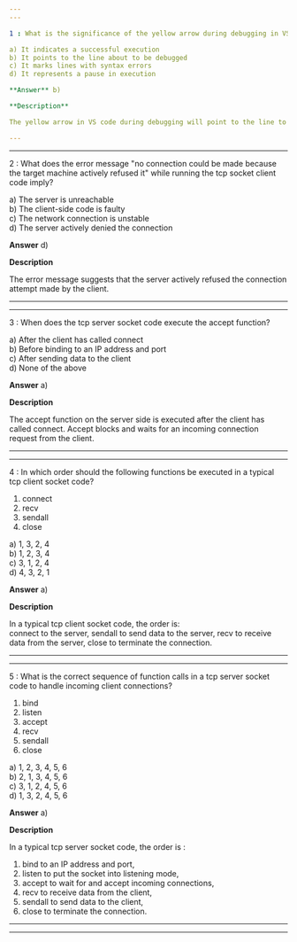 ```yaml
---  
---  

1 : What is the significance of the yellow arrow during debugging in VS Code?  

a) It indicates a successful execution  
b) It points to the line about to be debugged  
c) It marks lines with syntax errors  
d) It represents a pause in execution  

**Answer** b)  

**Description**  

The yellow arrow in VS code during debugging will point to the line to be debugged.  

---  
```

---  


2 : What does the error message "no connection could be made because the target machine actively refused it" while running the tcp socket client code imply?  

a) The server is unreachable  
b) The client-side code is faulty  
c) The network connection is unstable  
d) The server actively denied the connection  

**Answer** d)  

**Description**  

The error message suggests that the server actively refused the connection attempt made by the client.  

---  
---  


3 : When does the tcp server socket code execute the accept function?  

a) After the client has called connect  
b) Before binding to an IP address and port  
c) After sending data to the client  
d) None of the above  

**Answer** a) 

**Description**  

The accept function on the server side is executed after the client has called connect. Accept blocks and waits for an incoming connection request from the client.  

---  
---  


4 : In which order should the following functions be executed in a typical tcp client socket code?

1. connect  
2. recv  
3. sendall  
4. close

a) 1, 3, 2, 4  
b) 1, 2, 3, 4  
c) 3, 1, 2, 4  
d) 4, 3, 2, 1  

**Answer** a)  

**Description**  

In a typical tcp client socket code, the order is:  
connect to the server, sendall to send data to the server, recv to receive data from the server, close to terminate the connection.  

---  
---  


5 : What is the correct sequence of function calls in a tcp server socket code to handle incoming client connections?

1. bind  
2. listen  
3. accept  
4. recv  
5. sendall  
6. close  

a) 1, 2, 3, 4, 5, 6  
b) 2, 1, 3, 4, 5, 6  
c) 3, 1, 2, 4, 5, 6  
d) 1, 3, 2, 4, 5, 6  


**Answer** a)  

**Description**  

In a typical tcp server socket code, the order is :  
1. bind to an IP address and port,  
2. listen to put the socket into listening mode,  
3. accept to wait for and accept incoming connections,  
4. recv to receive data from the client,  
5. sendall to send data to the client,  
6. close to terminate the connection.

---  
---  
   
